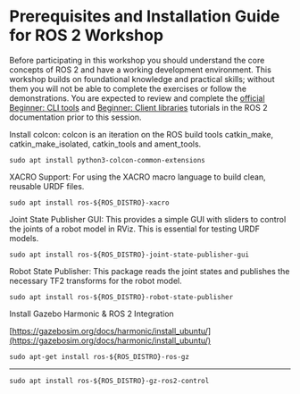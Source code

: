 # Prerequisites and Installation Guide for ROS 2 Workshop
Before participating in this workshop you should understand the core concepts of ROS 2 and have a working development environment. This workshop builds on foundational knowledge and practical skills; without them you will not be able to complete the exercises or follow the demonstrations. You are expected to review and complete the [official Beginner: CLI tools](https://docs.ros.org/en/jazzy/Tutorials/Beginner-CLI-Tools.html) and [Beginner: Client libraries](https://docs.ros.org/en/jazzy/Tutorials/Beginner-Client-Libraries.html) tutorials in the ROS 2 documentation prior to this session.
    
Install colcon: colcon is an iteration on the ROS build tools catkin_make, catkin_make_isolated, catkin_tools and ament_tools.

    sudo apt install python3-colcon-common-extensions

XACRO Support: For using the XACRO macro language to build clean, reusable URDF files.

    sudo apt install ros-${ROS_DISTRO}-xacro
Joint State Publisher GUI: This provides a simple GUI with sliders to control the joints of a robot model in RViz. This is essential for testing URDF models.

    sudo apt install ros-${ROS_DISTRO}-joint-state-publisher-gui

Robot State Publisher: This package reads the joint states and publishes the necessary TF2 transforms for the robot model.

    sudo apt install ros-${ROS_DISTRO}-robot-state-publisher

Install Gazebo Harmonic & ROS 2 Integration

[https://gazebosim.org/docs/harmonic/install_ubuntu/](https://gazebosim.org/docs/harmonic/install_ubuntu/)

    sudo apt-get install ros-${ROS_DISTRO}-ros-gz
-----------

    sudo apt install ros-${ROS_DISTRO}-gz-ros2-control
